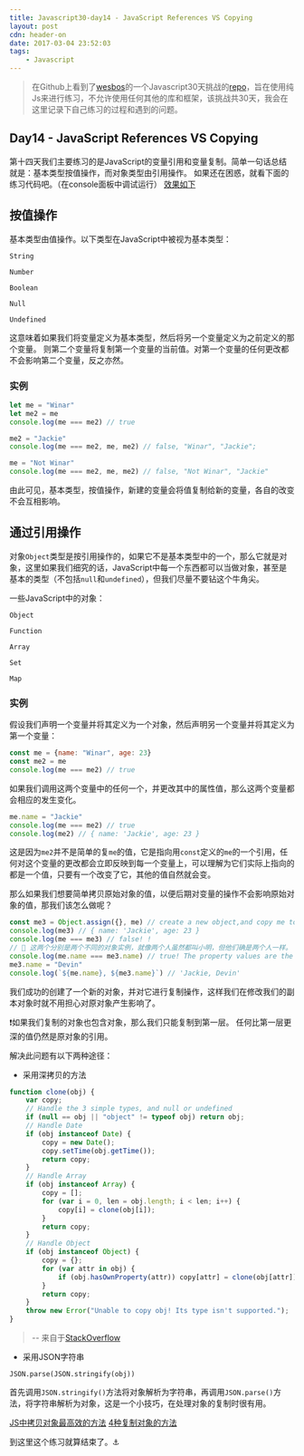 ```yaml
---
title: Javascript30-day14 - JavaScript References VS Copying
layout: post
cdn: header-on
date: 2017-03-04 23:52:03
tags:
    - Javascript
---
```


> 在Github上看到了[wesbos](https://twitter.com/wesbos)的一个Javascript30天挑战的[repo](https://github.com/wesbos/JavaScript30)，旨在使用纯Js来进行练习，不允许使用任何其他的库和框架，该挑战共30天，我会在这里记录下自己练习的过程和遇到的问题。

## Day14 - JavaScript References VS Copying

第十四天我们主要练习的是JavaScript的变量引用和变量复制。简单一句话总结就是：基本类型按值操作，而对象类型由引用操作。
如果还在困惑，就看下面的练习代码吧。（在console面板中调试运行）
[效果如下](http://htmlpreview.github.io/?https://github.com/winar-jin/JavaScript30-Challenge/blob/master/14%20-%20JavaScript%20References%20VS%20Copying/index.html)

## 按值操作

基本类型由值操作。以下类型在JavaScript中被视为基本类型：

`String`

`Number`

`Boolean`

`Null`

`Undefined`

这意味着如果我们将变量定义为基本类型，然后将另一个变量定义为之前定义的那个变量。
则第二个变量将复制第一个变量的当前值。对第一个变量的任何更改都不会影响第二个变量，反之亦然。

### 实例

```Javascript
let me = "Winar"
let me2 = me
console.log(me === me2) // true

me2 = "Jackie"
console.log(me === me2, me, me2) // false, "Winar", "Jackie"; 

me = "Not Winar"
console.log(me === me2, me, me2) // false, "Not Winar", "Jackie"
```
由此可见，基本类型，按值操作，新建的变量会将值复制给新的变量，各自的改变不会互相影响。

## 通过引用操作

对象`Object`类型是按引用操作的，如果它不是基本类型中的一个，那么它就是对象，这里如果我们细究的话，JavaScript中每一个东西都可以当做对象，甚至是基本的类型（不包括`null`和`undefined`），但我们尽量不要钻这个牛角尖。

一些JavaScript中的对象：

`Object`

`Function`

`Array`

`Set`

`Map`

### 实例
假设我们声明一个变量并将其定义为一个对象，然后声明另一个变量并将其定义为第一个变量：
```Javascript
const me = {name: "Winar", age: 23}
const me2 = me
console.log(me === me2) // true
```
如果我们调用这两个变量中的任何一个，并更改其中的属性值，那么这两个变量都会相应的发生变化。
```Javascript
me.name = "Jackie"
console.log(me === me2) // true
console.log(me2) // { name: 'Jackie', age: 23 }
```
这是因为`me2`并不是简单的复`me`的值，它是指向用`const`定义的`me`的一个引用，任何对这个变量的更改都会立即反映到每一个变量上，可以理解为它们实际上指向的都是一个值，只要有一个改变了它，其他的值自然就会变。

那么如果我们想要简单拷贝原始对象的值，以便后期对变量的操作不会影响原始对象的值，那我们该怎么做呢？

```Javascript
const me3 = Object.assign({}, me) // create a new object,and copy me to me3
console.log(me3) // { name: 'Jackie', age: 23 }
console.log(me === me3) // false! ! 
// 🔔 这两个分别是两个不同的对象实例，就像两个人虽然都叫小明，但他们确是两个人一样。
console.log(me.name === me3.name) // true! The property values are the same!
me3.name = "Devin"
console.log(`${me.name}, ${me3.name}`) // 'Jackie, Devin'
```
我们成功的创建了一个新的对象，并对它进行复制操作，这样我们在修改我们的副本对象时就不用担心对原对象产生影响了。

❗️如果我们复制的对象也包含对象，那么我们只能复制到第一层。 任何比第一层更深的值仍然是原对象的引用。

解决此问题有以下两种途径：

* 采用深拷贝的方法
```Javascript
function clone(obj) {
    var copy;
    // Handle the 3 simple types, and null or undefined
    if (null == obj || "object" != typeof obj) return obj;
    // Handle Date
    if (obj instanceof Date) {
        copy = new Date();
        copy.setTime(obj.getTime());
        return copy;
    }
    // Handle Array
    if (obj instanceof Array) {
        copy = [];
        for (var i = 0, len = obj.length; i < len; i++) {
            copy[i] = clone(obj[i]);
        }
        return copy;
    }
    // Handle Object
    if (obj instanceof Object) {
        copy = {};
        for (var attr in obj) {
            if (obj.hasOwnProperty(attr)) copy[attr] = clone(obj[attr]);
        }
        return copy;
    }
    throw new Error("Unable to copy obj! Its type isn't supported.");
}
```
> -- 来自于[StackOverflow](http://stackoverflow.com/questions/728360/how-do-i-correctly-clone-a-javascript-object)

* 采用JSON字符串

`JSON.parse(JSON.stringify(obj))`

首先调用`JSON.stringify()`方法将对象解析为字符串，再调用`JSON.parse()`方法，将字符串解析为对象，这是一个小技巧，在处理对象的复制时很有用。

[JS中拷贝对象最高效的方法](http://stackoverflow.com/questions/122102/what-is-the-most-efficient-way-to-deep-clone-an-object-in-javascript)
[4种复制对象的方法](http://heyjavascript.com/4-creative-ways-to-clone-objects/)

到这里这个练习就算结束了。⚓